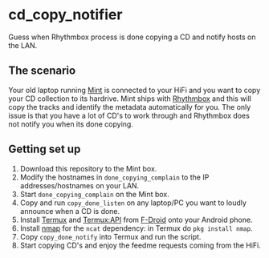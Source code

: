 # cd_copy_notifier
Guess when Rhythmbox process is done copying a CD and notify hosts on the LAN.

## The scenario
Your old laptop running [Mint](https://linuxmint.com/) is connected to your HiFi and you want to copy your CD collection to its hardrive. Mint ships with [Rhythmbox](http://www.rhythmbox.org/) and this will copy the tracks and identify the metadata automatically for you. The only issue is that you have a lot of CD's to work through and Rhythmbox does not notify you when its done copying.

## Getting set up
1. Download this repository to the Mint box.
2. Modify the hostnames in `done_copying_complain` to the IP addresses/hostnames on your LAN.
3. Start `done_copying_complain` on the Mint box.
4. Copy and run `copy_done_listen` on any laptop/PC you want to loudly announce when a CD is done.
5. Install [Termux](https://termux.com/) and [Termux:API](https://wiki.termux.com/wiki/Termux:API) from [F-Droid](https://f-droid.org/) onto your Android phone.
6. Install [nmap](https://nmap.org/) for the `ncat` dependency: in Termux do `pkg install nmap`.
8. Copy `copy_done_notify` into Termux and run the script.
9. Start copying CD's and enjoy the feedme requests coming from the HiFi.
